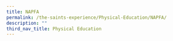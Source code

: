 ```yaml
---
title: NAPFA
permalink: /the-saints-experience/Physical-Education/NAPFA/
description: ""
third_nav_title: Physical Education
---
```

